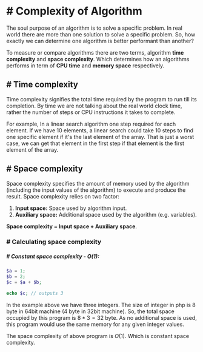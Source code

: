# # Complexity of Algorithm
The soul purpose of an algorithm is to solve a specific problem. In real world there are more than one solution to solve a specific problem. So, how exactly we can determine one algorithm is better performant than another?

To measure or compare algorithms there are two terms, algorithm **time complexity** and **space complexity**. Which determines how an algorithms performs in term of **CPU time** and **memory space** respectively.

## # Time complexity
Time complexity signifies the total time required by the program to run till its completion. By time we are not talking about the real world clock time, rather the number of steps or CPU instructions it takes to complete.

For example, In a linear search algorithm one step required for each element. If we have 10 elements, a linear search could take 10 steps to find one specific element if it's the last element of the array. That is just a worst case, we can get that element in the first step if that element is the first element of the array.

## # Space complexity
Space complexity specifies the amount of memory used by the algorithm (including the input values of the algorithm) to execute and produce the result. Space complexity relies on two factor:

1. **Input space:** Space used by algorithm input.
2. **Auxiliary space:** Additional space used by the algorithm (e.g. variables).

**Space complexity = Input space + Auxiliary space**.

### # Calculating space complexity

##### # Constant space complexity - $O(1)$:
```php
$a = 1;
$b = 2;
$c = $a + $b;

echo $c; // outputs 3
```
In the example above we have three integers. The size of integer in php is 8 byte in 64bit machine (4 byte in 32bit machine). So, the total space occupied by this program is $8 * 3 = 32$ byte. As no additional space is used, this program would use the same memory for any given integer values.

The space complexity of above program is $O(1)$. Which is constant space complexity.
